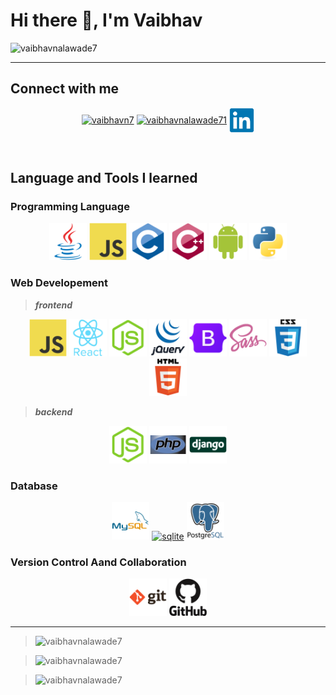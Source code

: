 # Hi there 👋, I'm Vaibhav

<p align="left"> <img src="https://komarev.com/ghpvc/?username=vaibhavnalawade7&label=Profile%20views&color=640fd4&style=flat" alt="vaibhavnalawade7" /></p>

<hr />


## Connect with me

<p align="center">
    <a href="https://www.codechef.com/users/vaibhavn7" target="_blank"> <img align="center" src="https://cdn.jsdelivr.net/npm/simple-icons@3.1.0/icons/codechef.svg" alt="vaibhavn7" height="40" width="40" /></a>
    <a href="https://instagram.com/vaibhavnalawade7" target="_blank"> <img align="center" src="https://raw.githubusercontent.com/rahuldkjain/github-profile-readme-generator/master/src/images/icons/Social/instagram.svg" alt="vaibhavnalawade71" height="40" width="40" /></a>
    <a href="https://www.linkedin.com/in/vaibhav-nalawade-094690170" target="_blank"> <img align="center" src="https://raw.githubusercontent.com/devicons/devicon/master/icons/linkedin/linkedin-original.svg" alt="vaibhav-nalawade-094690170" height="40" width="40" /></a>
</p>
<br>
 
## Language and Tools I learned

### Programming Language

<p align="center"> 
    <a href="https://docs.oracle.com/en/java/" target="_blank"> <img src="https://raw.githubusercontent.com/devicons/devicon/master/icons/java/java-original.svg" alt="java" width="60" height="60"/></a>
    <a href="https://www.javascripttutorial.net" target="_blank"> <img src="https://raw.githubusercontent.com/devicons/devicon/master/icons/javascript/javascript-original.svg" alt="javascript" width="60" height="60"/></a>
    <a href="https://www.cprogramming.com/tutorial/c-tutorial.html?inl=nv" target="_blank"> <img src="https://raw.githubusercontent.com/devicons/devicon/master/icons/c/c-original.svg" alt="c language" width="60" height="60"/></a>
    <a href="https://www.cprogramming.com/tutorial/c++-tutorial.html?inl=nv" target="_blank"> <img src="https://raw.githubusercontent.com/devicons/devicon/master/icons/cplusplus/cplusplus-original.svg" alt="c++ language" width="60" height="60"/></a>
    <a href="https://developer.android.com/about/versions/11" target="_blank"> <img src="https://raw.githubusercontent.com/devicons/devicon/master/icons/android/android-original.svg" alt="android" width="60" height="60"/></a>
    <a href="https://www.python.org" target="_blank"> <img src="https://raw.githubusercontent.com/devicons/devicon/master/icons/python/python-original.svg" alt="python" width="60" height="60"/></a>
</p>


### Web Developement

> **_frontend_**

<p align="center"> 
    <a href="https://www.javascripttutorial.net" target="_blank"> <img src="https://raw.githubusercontent.com/devicons/devicon/master/icons/javascript/javascript-original.svg" alt="javascript" width="60" height="60"/></a>
    <a href="https://reactjs.org" target="_blank"> <img src="https://raw.githubusercontent.com/devicons/devicon/master/icons/react/react-original-wordmark.svg" alt="react" width="60" height="60"/></a>
    <a href="https://nodejs.org" target="_blank"> <img src="https://raw.githubusercontent.com/devicons/devicon/master/icons/nodejs/nodejs-original.svg" alt="nodejs" width="60" height="60"/></a>
    <a href="https://www.google.com/url?sa=t&rct=j&q=&esrc=s&source=web&cd=&cad=rja&uact=8&ved=2ahUKEwjimZy_tM_2AhVdTmwGHToZD2IQFnoECAwQAQ&url=https%3A%2F%2Fjquery.com%2F&usg=AOvVaw1yb1TgbSxtZNKnsTynd_HN" target="_blank"> <img src="https://raw.githubusercontent.com/devicons/devicon/master/icons/jquery/jquery-original-wordmark.svg" alt="jquery" width="60" height="60"/></a>
    <a href="https://getbootstrap.com/docs/5.1/getting-started/introduction/" target="_blank"> <img src="https://raw.githubusercontent.com/devicons/devicon/master/icons/bootstrap/bootstrap-original.svg" alt="bootstrap" width="60" height="60"/></a>
    <a href="https://www.google.com/url?sa=t&rct=j&q=&esrc=s&source=web&cd=&cad=rja&uact=8&ved=2ahUKEwj_0fbVtM_2AhXcS2wGHc1YDMcQFnoECAsQAQ&url=https%3A%2F%2Fsass-lang.com%2F&usg=AOvVaw0p_IRgLEbIPRGWtlW7Wph8" target="_blank"> <img src="https://raw.githubusercontent.com/devicons/devicon/master/icons/sass/sass-original.svg" alt="sass" width="60" height="60"/></a>
    <a href="https://www.w3schools.com/css/default.asp" target="_blank"> <img src="https://raw.githubusercontent.com/devicons/devicon/master/icons/css3/css3-original-wordmark.svg" alt="css" width="60" height="60"/></a>
    <a href="https://www.w3schools.com/html/default.asp" target="_blank"> <img src="https://raw.githubusercontent.com/devicons/devicon/master/icons/html5/html5-original-wordmark.svg" alt="html" width="60" height="60"/></a>
</p>

> **_backend_**

<p align="center"> 
    <a href="https://nodejs.org/" target="_blank"> <img src="https://raw.githubusercontent.com/devicons/devicon/master/icons/nodejs/nodejs-original.svg" alt="nodejs" width="60" height="60"/></a>
    <a href="https://www.php.net/" target="_blank"> <img src="https://raw.githubusercontent.com/devicons/devicon/master/icons/php/php-original.svg" alt="php" width="60" height="60"/></a>
    <a href="https://www.google.com/url?sa=t&source=web&cd=&cad=rja&uact=8&ved=2ahUKEwi77eeutc_2AhUGyosBHdr2BQwQFnoECBAQAQ&url=https%3A%2F%2Fwww.djangoproject.com%2F&usg=AOvVaw3E6qaJashVeeIx3oahQxD7" target="_blank"> <img src="https://raw.githubusercontent.com/devicons/devicon/master/icons/django/django-original.svg" alt="django" width="60" height="60"/></a>
</p>


### Database 

<p align="center">
    <a href="https://www.mysql.com/" target="_blank"> <img src="https://raw.githubusercontent.com/devicons/devicon/master/icons/mysql/mysql-original-wordmark.svg" alt="mysql" width="60" height="60"/></a>
    <a href="https://www.google.com/url?sa=t&rct=j&q=&esrc=s&source=web&cd=&cad=rja&uact=8&ved=2ahUKEwjh1N7Ftc_2AhUvBKYKHYTpA5kQFnoECBAQAQ&url=https%3A%2F%2Fwww.sqlite.org%2F&usg=AOvVaw2FGx1kWp6WBAJWy5IhYh3r" target="_blank"> <img src="https://upload.wikimedia.org/wikipedia/commons/9/97/Sqlite-square-icon.svg" alt="sqlite" width="60" height="60"/></a>
    <a href="https://www.google.com/url?sa=t&rct=j&q=&esrc=s&source=web&cd=&cad=rja&uact=8&ved=2ahUKEwj9z5nKtc_2AhVyJaYKHTGyDewQFnoECBEQAQ&url=https%3A%2F%2Fwww.postgresql.org%2F&usg=AOvVaw0He1mmeTUi_lhXjiRGJtzr" target="_blank"> <img src="https://raw.githubusercontent.com/devicons/devicon/master/icons/postgresql/postgresql-original-wordmark.svg" alt="postgresql" width="60" height="60"/></a>
</p>


### Version Control Aand Collaboration

<p align="center">
    <a href="https://git-scm.com/" target="_blank"> <img src="https://raw.githubusercontent.com/devicons/devicon/master/icons/git/git-original-wordmark.svg" alt="git" width="60" height="60"/></a>
    <a href="https://github.com/" target="_blank"> <img src="https://raw.githubusercontent.com/devicons/devicon/master/icons/github/github-original-wordmark.svg" alt="github" width="60" height="60"/></a>
</p>


<hr/>


> ![vaibhavnalawade7](https://github-readme-stats.vercel.app/api/top-langs?username=vaibhavnalawade7&show_icons=true&locale=en&layout=compact)

> ![vaibhavnalawade7](https://github-readme-stats.vercel.app/api?username=vaibhavnalawade7&show_icons=true&locale=en)

> ![vaibhavnalawade7](https://github-readme-streak-stats.herokuapp.com/?user=vaibhavnalawade7)    
    
